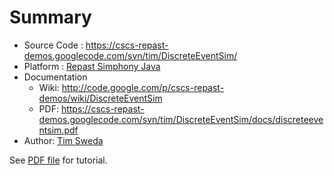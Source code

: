 # Summary #

  * Source Code   : https://cscs-repast-demos.googlecode.com/svn/tim/DiscreteEventSim/
  * Platform      : [Repast Simphony Java](RepastSJava.md)
  * Documentation
    * Wiki: http://code.google.com/p/cscs-repast-demos/wiki/DiscreteEventSim
    * PDF: https://cscs-repast-demos.googlecode.com/svn/tim/DiscreteEventSim/docs/discreteeventsim.pdf
  * Author: [Tim Sweda](Tim.md)

See [PDF file](https://cscs-repast-demos.googlecode.com/svn/tim/DiscreteEventSim/docs/discreteeventsim.pdf) for tutorial.
